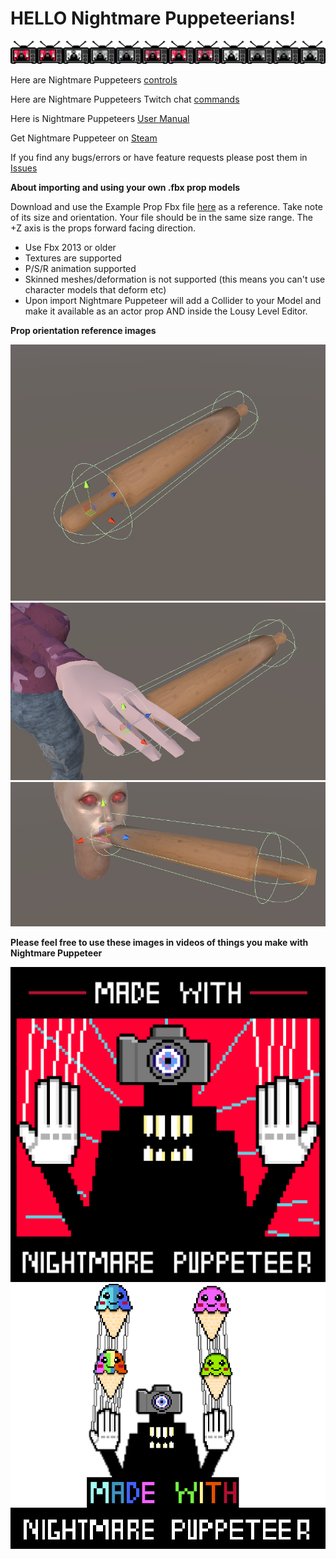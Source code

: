 # HELLO Nightmare Puppeteerians!

![NP](https://github.com/mdotstrange/NightmarePuppeteerPublic/blob/master/TVMode.png)


Here are Nightmare Puppeteers [controls](https://github.com/mdotstrange/NightmarePuppeteerPublic/blob/master/SceneControls.md)

Here are Nightmare Puppeteers Twitch chat [commands](https://github.com/mdotstrange/NightmarePuppeteerPublic/blob/master/TwitchControls.md)

Here is Nightmare Puppeteers [User Manual](https://github.com/mdotstrange/NightmarePuppeteerPublic/blob/master/Files/NightmarePuppeteerUserManual.pdf)

Get Nightmare Puppeteer on [Steam](https://store.steampowered.com/app/1355310/Nightmare_Puppeteer/)

If you find any bugs/errors or have feature requests please post them in [Issues](https://github.com/mdotstrange/NightmarePuppeteerPublic/issues)

**About importing and using your own .fbx prop models**

Download and use the Example Prop Fbx file [here](https://github.com/mdotstrange/NightmarePuppeteerPublic/blob/master/Files/ExampleFbxFileImport.fbx) as a reference. Take note of its size and orientation.
Your file should be in the same size range. The +Z axis is the props forward facing direction.

* Use Fbx 2013 or older
* Textures are supported
* P/S/R animation supported
* Skinned meshes/deformation is not supported (this means you can't use character models that deform etc)
* Upon import Nightmare Puppeteer will add a Collider to your Model and make it available as an actor prop AND inside the Lousy Level Editor.

**Prop orientation reference images**

![Ref1](https://github.com/mdotstrange/NightmarePuppeteerPublic/blob/master/Files/PropRef1.png)
![Ref2](https://github.com/mdotstrange/NightmarePuppeteerPublic/blob/master/Files/PropRef2.png)
![Ref3](https://github.com/mdotstrange/NightmarePuppeteerPublic/blob/master/Files/PropRef3.png)

**Please feel free to use these images in videos of things you make with Nightmare Puppeteer**

![Made with NP1](https://github.com/mdotstrange/NightmarePuppeteerPublic/blob/master/Files/MadeWithNP_0.png)
![Made With NP2](https://github.com/mdotstrange/NightmarePuppeteerPublic/blob/master/Files/MadeWithNP1.png)
